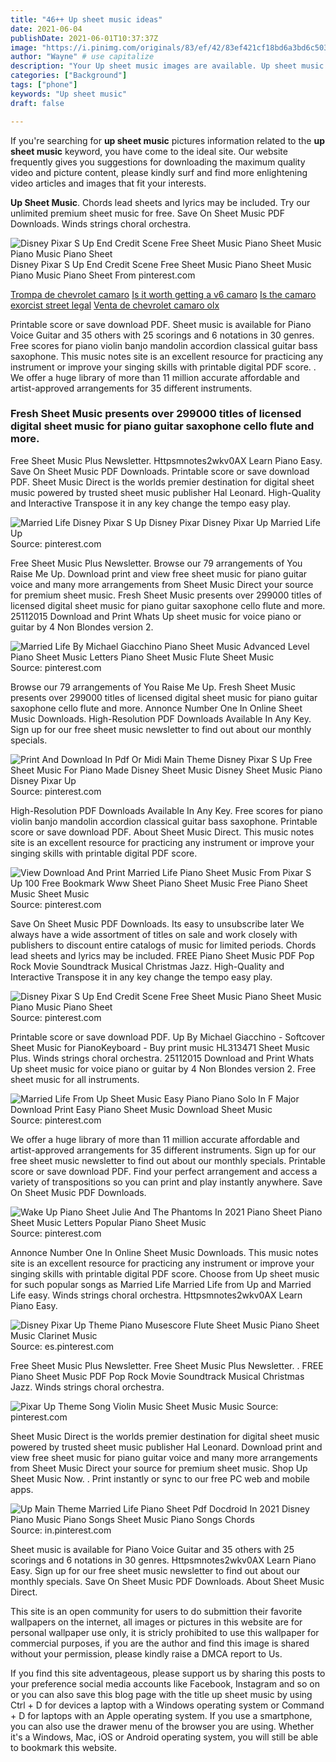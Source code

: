 ```yaml
---
title: "46++ Up sheet music ideas"
date: 2021-06-04
publishDate: 2021-06-01T10:37:37Z
image: "https://i.pinimg.com/originals/83/ef/42/83ef421cf18bd6a3bd6c5039d73ed23e.jpg"
author: "Wayne" # use capitalize
description: "Your Up sheet music images are available. Up sheet music are a topic that is being searched for and liked by netizens now. You can Get the Up sheet music files here. Get all royalty-free images."
categories: ["Background"]
tags: ["phone"]
keywords: "Up sheet music"
draft: false

---
```


If you're searching for **up sheet music** pictures information related to the **up sheet music** keyword, you have come to the ideal  site.  Our website frequently  gives you  suggestions  for downloading  the maximum  quality video and picture  content, please kindly surf and find more enlightening video articles and images  that fit your interests.

**Up Sheet Music**. Chords lead sheets and lyrics may be included. Try our unlimited premium sheet music for free. Save On Sheet Music PDF Downloads. Winds strings choral orchestra.

![Disney Pixar S Up End Credit Scene Free Sheet Music Piano Sheet Music Piano Music Piano Sheet](https://i.pinimg.com/originals/f3/a2/f4/f3a2f4974c6db7f9bef7973004291d4a.png "Disney Pixar S Up End Credit Scene Free Sheet Music Piano Sheet Music Piano Music Piano Sheet")
Disney Pixar S Up End Credit Scene Free Sheet Music Piano Sheet Music Piano Music Piano Sheet From pinterest.com

[Trompa de chevrolet camaro](/trompa-de-chevrolet-camaro/)
[Is it worth getting a v6 camaro](/is-it-worth-getting-a-v6-camaro/)
[Is the camaro exorcist street legal](/is-the-camaro-exorcist-street-legal/)
[Venta de chevrolet camaro olx](/venta-de-chevrolet-camaro-olx/)

Printable score or save download PDF. Sheet music is available for Piano Voice Guitar and 35 others with 25 scorings and 6 notations in 30 genres. Free scores for piano violin banjo mandolin accordion classical guitar bass saxophone. This music notes site is an excellent resource for practicing any instrument or improve your singing skills with printable digital PDF score. . We offer a huge library of more than 11 million accurate affordable and artist-approved arrangements for 35 different instruments.

### Fresh Sheet Music presents over 299000 titles of licensed digital sheet music for piano guitar saxophone cello flute and more.

Free Sheet Music Plus Newsletter. Httpsmnotes2wkv0AX Learn Piano Easy. Save On Sheet Music PDF Downloads. Printable score or save download PDF. Sheet Music Direct is the worlds premier destination for digital sheet music powered by trusted sheet music publisher Hal Leonard. High-Quality and Interactive Transpose it in any key change the tempo easy play.


![Married Life Disney Pixar S Up Disney Pixar Disney Pixar Up Married Life Up](https://i.pinimg.com/originals/12/70/7a/12707a02e93eeb1eb38a6b4fa3337199.jpg "Married Life Disney Pixar S Up Disney Pixar Disney Pixar Up Married Life Up")
Source: pinterest.com

Free Sheet Music Plus Newsletter. Browse our 79 arrangements of You Raise Me Up. Download print and view free sheet music for piano guitar voice and many more arrangements from Sheet Music Direct your source for premium sheet music. Fresh Sheet Music presents over 299000 titles of licensed digital sheet music for piano guitar saxophone cello flute and more. 25112015 Download and Print Whats Up sheet music for voice piano or guitar by 4 Non Blondes version 2.

![Married Life By Michael Giacchino Piano Sheet Music Advanced Level Piano Sheet Music Letters Piano Sheet Music Flute Sheet Music](https://i.pinimg.com/originals/d9/18/cb/d918cbddbfca34bfc3c197bc1b0d451a.jpg "Married Life By Michael Giacchino Piano Sheet Music Advanced Level Piano Sheet Music Letters Piano Sheet Music Flute Sheet Music")
Source: pinterest.com

Browse our 79 arrangements of You Raise Me Up. Fresh Sheet Music presents over 299000 titles of licensed digital sheet music for piano guitar saxophone cello flute and more. Annonce Number One In Online Sheet Music Downloads. High-Resolution PDF Downloads Available In Any Key. Sign up for our free sheet music newsletter to find out about our monthly specials.

![Print And Download In Pdf Or Midi Main Theme Disney Pixar S Up Free Sheet Music For Piano Made Disney Sheet Music Disney Sheet Music Piano Disney Pixar Up](https://i.pinimg.com/originals/dd/60/82/dd6082cdffcac36399da1cb026c766f4.png "Print And Download In Pdf Or Midi Main Theme Disney Pixar S Up Free Sheet Music For Piano Made Disney Sheet Music Disney Sheet Music Piano Disney Pixar Up")
Source: pinterest.com

High-Resolution PDF Downloads Available In Any Key. Free scores for piano violin banjo mandolin accordion classical guitar bass saxophone. Printable score or save download PDF. About Sheet Music Direct. This music notes site is an excellent resource for practicing any instrument or improve your singing skills with printable digital PDF score.

![View Download And Print Married Life Piano Sheet Music From Pixar S Up 100 Free Bookmark Www Sheet Piano Sheet Music Free Piano Sheet Music Sheet Music](https://i.pinimg.com/originals/83/06/6c/83066c32780a3c9e9a2de0bb1964f34d.jpg "View Download And Print Married Life Piano Sheet Music From Pixar S Up 100 Free Bookmark Www Sheet Piano Sheet Music Free Piano Sheet Music Sheet Music")
Source: pinterest.com

Save On Sheet Music PDF Downloads. Its easy to unsubscribe later We always have a wide assortment of titles on sale and work closely with publishers to discount entire catalogs of music for limited periods. Chords lead sheets and lyrics may be included. FREE Piano Sheet Music PDF Pop Rock Movie Soundtrack Musical Christmas Jazz. High-Quality and Interactive Transpose it in any key change the tempo easy play.

![Disney Pixar S Up End Credit Scene Free Sheet Music Piano Sheet Music Piano Music Piano Sheet](https://i.pinimg.com/originals/f3/a2/f4/f3a2f4974c6db7f9bef7973004291d4a.png "Disney Pixar S Up End Credit Scene Free Sheet Music Piano Sheet Music Piano Music Piano Sheet")
Source: pinterest.com

Printable score or save download PDF. Up By Michael Giacchino - Softcover Sheet Music for PianoKeyboard - Buy print music HL313471 Sheet Music Plus. Winds strings choral orchestra. 25112015 Download and Print Whats Up sheet music for voice piano or guitar by 4 Non Blondes version 2. Free sheet music for all instruments.

![Married Life From Up Sheet Music Easy Piano Piano Solo In F Major Download Print Easy Piano Sheet Music Download Sheet Music](https://i.pinimg.com/originals/ee/ba/81/eeba815be23ee1752769092ed41877fe.gif "Married Life From Up Sheet Music Easy Piano Piano Solo In F Major Download Print Easy Piano Sheet Music Download Sheet Music")
Source: pinterest.com

We offer a huge library of more than 11 million accurate affordable and artist-approved arrangements for 35 different instruments. Sign up for our free sheet music newsletter to find out about our monthly specials. Printable score or save download PDF. Find your perfect arrangement and access a variety of transpositions so you can print and play instantly anywhere. Save On Sheet Music PDF Downloads.

![Wake Up Piano Sheet Julie And The Phantoms In 2021 Piano Sheet Piano Sheet Music Letters Popular Piano Sheet Music](https://i.pinimg.com/originals/f5/bb/4e/f5bb4ec1126b3e3cdc1c4e313cd182f0.png "Wake Up Piano Sheet Julie And The Phantoms In 2021 Piano Sheet Piano Sheet Music Letters Popular Piano Sheet Music")
Source: pinterest.com

Annonce Number One In Online Sheet Music Downloads. This music notes site is an excellent resource for practicing any instrument or improve your singing skills with printable digital PDF score. Choose from Up sheet music for such popular songs as Married Life Married Life from Up and Married Life easy. Winds strings choral orchestra. Httpsmnotes2wkv0AX Learn Piano Easy.

![Disney Pixar Up Theme Piano Musescore Flute Sheet Music Piano Sheet Music Clarinet Music](https://i.pinimg.com/originals/e8/a7/1e/e8a71e234356e83b3c345e393688c7c9.png "Disney Pixar Up Theme Piano Musescore Flute Sheet Music Piano Sheet Music Clarinet Music")
Source: es.pinterest.com

Free Sheet Music Plus Newsletter. Free Sheet Music Plus Newsletter. . FREE Piano Sheet Music PDF Pop Rock Movie Soundtrack Musical Christmas Jazz. Winds strings choral orchestra.

![Pixar Up Theme Song Violin Music Sheet Music Music](https://i.pinimg.com/originals/7e/e4/4c/7ee44c77535dcfa451b161cda670f730.png "Pixar Up Theme Song Violin Music Sheet Music Music")
Source: pinterest.com

Sheet Music Direct is the worlds premier destination for digital sheet music powered by trusted sheet music publisher Hal Leonard. Download print and view free sheet music for piano guitar voice and many more arrangements from Sheet Music Direct your source for premium sheet music. Shop Up Sheet Music Now. . Print instantly or sync to our free PC web and mobile apps.

![Up Main Theme Married Life Piano Sheet Pdf Docdroid In 2021 Disney Piano Music Piano Songs Sheet Music Piano Songs Chords](https://i.pinimg.com/originals/83/ef/42/83ef421cf18bd6a3bd6c5039d73ed23e.jpg "Up Main Theme Married Life Piano Sheet Pdf Docdroid In 2021 Disney Piano Music Piano Songs Sheet Music Piano Songs Chords")
Source: in.pinterest.com

Sheet music is available for Piano Voice Guitar and 35 others with 25 scorings and 6 notations in 30 genres. Httpsmnotes2wkv0AX Learn Piano Easy. Sign up for our free sheet music newsletter to find out about our monthly specials. Save On Sheet Music PDF Downloads. About Sheet Music Direct.

This site is an open community for users to do submittion their favorite wallpapers on the internet, all images or pictures in this website are for personal wallpaper use only, it is stricly prohibited to use this wallpaper for commercial purposes, if you are the author and find this image is shared without your permission, please kindly raise a DMCA report to Us.

If you find this site adventageous, please support us by sharing this posts to your preference social media accounts like Facebook, Instagram and so on or you can also save this blog page with the title up sheet music by using Ctrl + D for devices a laptop with a Windows operating system or Command + D for laptops with an Apple operating system. If you use a smartphone, you can also use the drawer menu of the browser you are using. Whether it's a Windows, Mac, iOS or Android operating system, you will still be able to bookmark this website.
